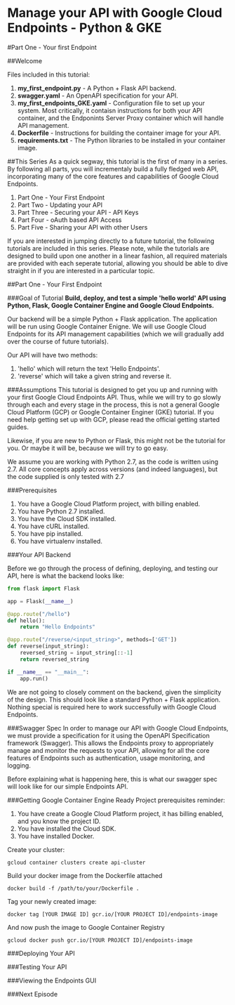 # Manage your API with Google Cloud Endpoints - Python & GKE

#Part One - Your first Endpoint

##Welcome

Files included in this tutorial:

1. **my_first_endpoint.py** - A Python + Flask API backend.
2. **swagger.yaml** - An OpenAPI specification for your API.
3. **my_first_endpoints_GKE.yaml** - Configuration file to set up your system. Most critically, it contaisn instructions for both your API container, and the Endponints Server Proxy container which will handle API management.
4. **Dockerfile** - Instructions for building the container image for your API.
5. **requirements.txt** - The Python libraries to be installed in your container image.

##This Series
As a quick segway, this tutorial is the first of many in a series. By following all parts, you will incrementaly build a fully fledged web API, incorporating many of the core features and capabilities of Google Cloud Endpoints.
1. Part One - Your First Endpoint
2. Part Two - Updating your API
3. Part Three - Securing your API - API Keys
4. Part Four - oAuth based API Access
5. Part Five - Sharing your API with other Users

If you are interested in jumping directly to a future tutorial, the following tutorials are included in this series. Please note, while the tutorials are designed to build upon one another in a linear fashion, all required materials are provided with each seperate tutorial, allowing you should be able to dive straight in if you are interested in a particular topic.

##Part One - Your First Endpoint

###Goal of Tutorial
**Build, deploy, and test a simple 'hello world' API using Python, Flask, Google Container Engine and Google Cloud Endpoints.**

Our backend will be a simple Python + Flask application. The application will be run using Google Container Enigne. We will use Google Cloud Endpoints for its API management capabilities (which we will gradually add over the course of future tutorials).

Our API will have two methods: 
1. 'hello' which will return the text 'Hello Endpoints'.
2. 'reverse' which will take a given string and reverse it. 

###Assumptions
This tutorial is designed to get you up and running with your first Google Cloud Endpoints API. Thus, while we will try to go slowly through each and every stage in the process, this is not a general Google Cloud Platform (GCP) or Google Container Enginer (GKE) tutorial. If you need help getting set up with GCP, please read the official getting started guides.

Likewise, if you are new to Python or Flask, this might not be the tutorial for you. Or maybe it will be, because we will try to go easy.

We assume you are working with Python 2.7, as the code is written using 2.7. All core concepts apply across versions (and indeed languages), but the code supplied is only tested with 2.7

###Prerequisites

1. You have a Google Cloud Platform project, with billing enabled.
2. You have Python 2.7 installed.
3. You have the Cloud SDK installed.
4. You have cURL installed.
5. You have pip installed.
6. You have virtualenv installed.

###Your API Backend

Before we go through the process of defining, deploying, and testing our API, here is what the backend looks like:

```python
from flask import Flask

app = Flask(__name__)

@app.route("/hello")
def hello():
	return "Hello Endpoints"

@app.route("/reverse/<input_string>", methods=['GET'])
def reverse(input_string):
	reversed_string = input_string[::-1]
	return reversed_string

if __name__ == "__main__":
    app.run()
```

We are not going to closely comment on the backend, given the simplicity of the design. This should look like a standard Python + Flask application. Nothing special is required here to work successfully with Google Cloud Endpoints.

###Swagger Spec
In order to manage our API with Google Cloud Endpoints, we must provide a specification for it using the OpenAPI Specification framework (Swagger). This allows the Endpoints proxy to appropriately manage and monitor the requests to your API, allowing for all the core features of Endpoints such as authentication, usage monitoring, and logging. 

Before explaining what is happening here, this is what our swagger spec will look like for our simple Endpoints API.

###Getting Google Container Engine Ready
Project prerequisites reminder:
1. You have create a Google Cloud Platform project, it has billing enabled, and you know the project ID.
2. You have installed the Cloud SDK.
3. You have installed Docker.

Create your cluster:
```
gcloud container clusters create api-cluster
```

Build your docker image from the Dockerfile attached

```
docker build -f /path/to/your/Dockerfile .
```

Tag your newly created image:

```
docker tag [YOUR IMAGE ID] gcr.io/[YOUR PROJECT ID]/endpoints-image
```

And now push the image to Google Container Registry

```
gcloud docker push gcr.io/[YOUR PROJECT ID]/endpoints-image
```

###Deploying Your API

###Testing Your API

###Viewing the Endpoints GUI

###Next Episode
